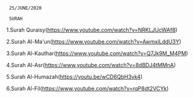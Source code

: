      25/JUNE/2020
     
     SURAH
     
1.Surah Quraisy(https://www.youtube.com/watch?v=NRKLJUcWAf8)

2.Surah Al-Ma'un(https://www.youtube.com/watch?v=AwmxiLddU3Y)

3.Surah Al-Kauthar(https://www.youtube.com/watch?v=Q7Jk9M_M4PM)

4.Surah Al-Asr(https://www.youtube.com/watch?v=8dBDJ4tMMnA)

5.Surah Al-Humazah(https://youtu.be/wCD6QbH3vk4)

6.Surah Al-Fil(https://www.youtube.com/watch?v=rqP8dt2VCYk)
